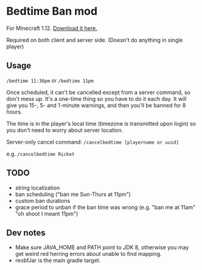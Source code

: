 Bedtime Ban mod
===
For Minecraft 1.12. [Download it here.](https://github.com/Ricket/bedtimeban/releases/latest)

Required on both client and server side. (Doesn't do anything in single player)

Usage
---

`/bedtime 11:30pm`
or
`/bedtime 11pm`

Once scheduled, it can't be cancelled except from a server command, so don't mess up. It's a one-time thing so you have to do it each day. It will give you 15-, 5- and 1-minute warnings, and then you'll be banned for 8 hours.

The time is in the player's local time (timezone is transmitted upon login) so you don't need to worry about server location.

Server-only cancel command: `/cancelbedtime [playername or uuid]`

e.g. `/cancelbedtime Ricket`

TODO
---

* string localization
* ban scheduling ("ban me Sun-Thurs at 11pm")
* custom ban durations
* grace period to unban if the ban time was wrong (e.g. "ban me at 11am" "oh shoot I meant 11pm")


Dev notes
---

* Make sure JAVA_HOME and PATH point to JDK 8, otherwise you may get weird red herring errors about unable to find mapping.
* reobfJar is the main gradle target.
